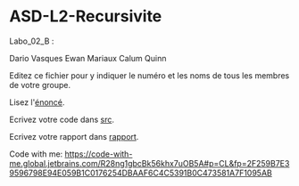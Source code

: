 # ASD-L2-Recursivite

Labo_02_B :

Dario Vasques
Ewan Mariaux
Calum Quinn

Editez ce fichier pour y indiquer le numéro et les noms de tous les membres de votre groupe.

Lisez l'[énoncé](enonce).

Ecrivez votre code dans [src](src).

Ecrivez votre rapport dans [rapport](rapport).

Code with me: https://code-with-me.global.jetbrains.com/R28ng1gbcBk56khx7uOB5A#p=CL&fp=2F259B7E39596798E94E059B1C0176254DBAAF6C4C5391B0C473581A7F1095AB
